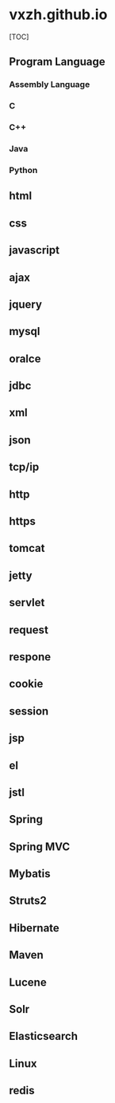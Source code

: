# vxzh.github.io

[TOC]


## Program Language
### Assembly Language
### C
### C++
### Java
### Python

## html
## css
## javascript
## ajax
## jquery

## mysql
## oralce
## jdbc

## xml
## json

## tcp/ip
## http
## https

## tomcat
## jetty

## servlet
## request
## respone
## cookie
## session
## jsp
## el
## jstl

## Spring
## Spring MVC
## Mybatis
## Struts2
## Hibernate

## Maven

## Lucene
## Solr
## Elasticsearch

## Linux
## redis

